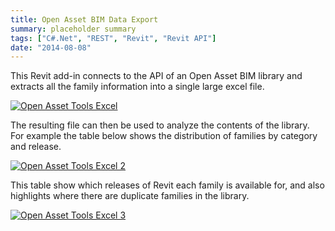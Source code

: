 ```yaml
---
title: Open Asset BIM Data Export
summary: placeholder summary
tags: ["C#.Net", "REST", "Revit", "Revit API"]
date: "2014-08-08"
---
```


This Revit add-in connects to the API of an Open Asset BIM library and extracts all the family information into a single large excel file.

[![Open Asset Tools Excel](http://www.ericanastas.com/wp-content/uploads/2014/08/Open-Asset-Tools-Excel.jpg)](Open-Asset-Tools-Excel.png)

The resulting file can then be used to analyze the contents of the library. For example the table below shows the distribution of families by category and release.

[![Open Asset Tools Excel 2](http://www.ericanastas.com/wp-content/uploads/2014/08/Open-Asset-Tools-Excel-2.jpg)](Open-Asset-Tools-Excel-2.png)

This table show which releases of Revit each family is available for, and also highlights where there are duplicate families in the library.

[![Open Asset Tools Excel 3](http://www.ericanastas.com/wp-content/uploads/2014/08/Open-Asset-Tools-Excel-3.jpg)](Open-Asset-Tools-Excel-3.png)
